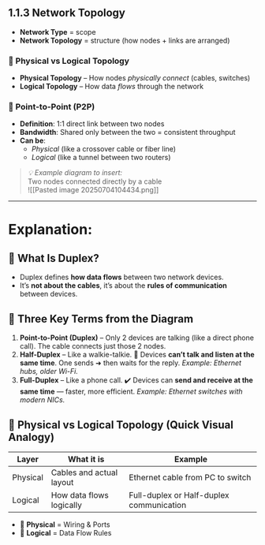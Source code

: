## **1.1.3 Network Topology**
- **Network Type** = scope  
- **Network Topology** = structure (how nodes + links are arranged)

### **🧱 Physical vs Logical Topology**
- **Physical Topology** – How nodes *physically connect* (cables, switches)
- **Logical Topology** – How data *flows* through the network

### **🔗 Point-to-Point (P2P)**
- **Definition**: 1:1 direct link between two nodes  
- **Bandwidth**: Shared only between the two = consistent throughput  
- **Can be**:  
  - *Physical* (like a crossover cable or fiber line)  
  - *Logical* (like a tunnel between two routers)

> _💡 Example diagram to insert:_  
> Two nodes connected directly by a cable  
![[Pasted image 20250704104434.png]]

---
# Explanation:

## 🔄 **What Is Duplex?**
- Duplex defines **how data flows** between two network devices.
- It’s **not about the cables**, it’s about the **rules of communication** between devices.

## 🧠 **Three Key Terms from the Diagram**
1. **Point-to-Point (Duplex)** – Only 2 devices are talking (like a direct phone call). The cable connects just those 2 nodes.
2. **Half-Duplex** – Like a walkie-talkie. 🚫 Devices **can’t talk and listen at the same time**. One sends ➜ then waits for the reply. _Example: Ethernet hubs, older Wi-Fi._
3. **Full-Duplex** – Like a phone call. ✔️ Devices can **send and receive at the same time** — faster, more efficient. _Example: Ethernet switches with modern NICs._

## 🧱 **Physical vs Logical Topology (Quick Visual Analogy)**
| **Layer**   | **What it is**              | **Example**                              |
|------------|-----------------------------|-------------------------------------------|
| Physical   | Cables and actual layout    | Ethernet cable from PC to switch          |
| Logical    | How data flows logically    | Full-duplex or Half-duplex communication  |

- 🔌 **Physical** = Wiring & Ports  
- 🧠 **Logical** = Data Flow Rules
